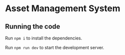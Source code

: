 
  # Asset Management System

  ## Running the code

  Run `npm i` to install the dependencies.

  Run `npm run dev` to start the development server.
  